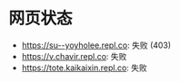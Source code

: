 # 网页状态
- https://su--yoyholee.repl.co: 失败 (403)
- https://v.chavir.repl.co: 失败
- https://tote.kaikaixin.repl.co: 失败
